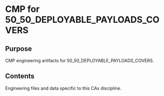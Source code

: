 # CMP for 50_50_DEPLOYABLE_PAYLOADS_COVERS

## Purpose
CMP engineering artifacts for 50_50_DEPLOYABLE_PAYLOADS_COVERS.

## Contents
Engineering files and data specific to this CAx discipline.
